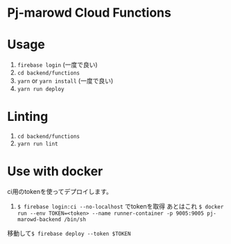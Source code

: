 Pj-marowd Cloud Functions
===

# Usage
1. `firebase login` (一度で良い)
1. `cd backend/functions`
1. `yarn` or `yarn install` (一度で良い)
1. `yarn run deploy`

# Linting
1. ` cd backend/functions `
1. ` yarn run lint `


# Use with docker
ci用のtokenを使ってデプロイします。
1. `$ firebase login:ci --no-localhost` でtokenを取得
あとはこれ
`$ docker run --env TOKEN=<token> --name runner-container -p 9005:9005 pj-marowd-backend /bin/sh`

移動して`$ firebase deploy --token $TOKEN`

